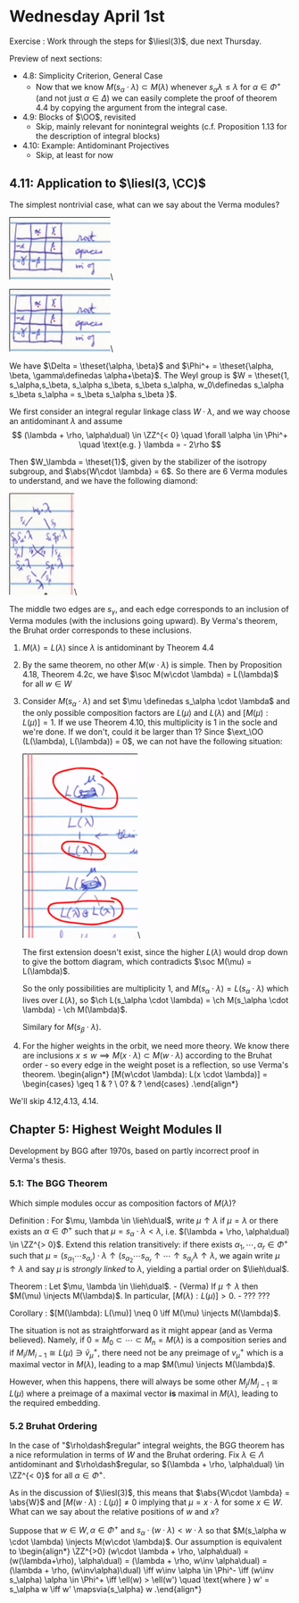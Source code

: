 # Wednesday April 1st

Exercise
: Work through the steps for $\liesl(3)$, due next Thursday.

Preview of next sections:

- 4.8: Simplicity Criterion, General Case
  - Now that we know $M(s_\alpha \cdot \lambda) \subset M(\lambda)$ whenever $s_\alpha \lambda \leq \lambda$ for $\alpha \in \Phi^+$ (and not just $\alpha \in \Delta$) we can easily complete the proof of theorem 4.4 by copying the argument from the integral case.
- 4.9: Blocks of $\OO$, revisited
  - Skip, mainly relevant for nonintegral weights (c.f. Proposition 1.13 for the description of integral blocks)
- 4.10: Example: Antidominant Projectives
  - Skip, at least for now

## 4.11: Application to $\liesl(3, \CC)$

The simplest nontrivial case, what can we say about the Verma modules?

![Image](figures/2020-04-01-09:29.png)\

![Image](figures/2020-04-01-09:29.png)\

We have $\Delta = \theset{\alpha, \beta}$ and $\Phi^+ = \theset{\alpha, \beta, \gamma\definedas \alpha+\beta}$.
The Weyl group is $W = \theset{1, s_\alpha,s_\beta, s_\alpha s_\beta, s_\beta s_\alpha, w_0\definedas s_\alpha s_\beta s_\alpha = s_\beta s_\alpha s_\beta  }$.

We first consider an integral regular linkage class $W\cdot \lambda$, and we way choose an antidominant $\lambda$ and assume
$$
(\lambda + \rho, \alpha\dual) \in \ZZ^{< 0} \quad \forall \alpha \in \Phi^+ \quad \text{e.g. } \lambda = - 2\rho
$$

Then $W_\lambda = \theset{1}$, given by the stabilizer of the isotropy subgroup, and $\abs{W\cdot \lambda} = 6$.
So there are 6 Verma modules to understand, and we have the following diamond:


![Image](figures/2020-04-01-09:33.png)\

The middle two edges are $s_\gamma$, and each edge corresponds to an inclusion of Verma modules (with the inclusions going upward).
By Verma's theorem, the Bruhat order corresponds to these inclusions.

1. $M(\lambda) = L(\lambda)$ since $\lambda$ is antidominant by Theorem 4.4

2. By the same theorem, no other $M(w\cdot \lambda)$ is simple.
    Then by Proposition 4.18, Theorem 4.2c, we have $\soc M(w\cdot \lambda) = L(\lambda)$ for all $w\in W$

3. Consider $M(s_\alpha \cdot \lambda)$ and set $\mu \definedas s_\alpha \cdot \lambda$ and the only possible composition factors are $L(\mu)$ and $L(\lambda)$ and $[M(\mu): L(\mu) ] = 1$.
    If we use Theorem 4.10, this multiplicity is 1 in the socle and we're done.
    If we don't, could it be larger than 1? Since $\ext_\OO (L(\lambda), L(\lambda)) = 0$, we can not have the following situation:

    ![Image](figures/2020-04-01-09:36.png)\

    The first extension doesn't exist, since the higher $L(\lambda)$ would drop down to give the bottom diagram, which contradicts $\soc M(\mu) =  L(\lambda)$.

    So the only possibilities are multiplicity 1, and $M(s_\alpha \cdot \lambda) = L(s_\alpha \cdot \lambda)$ which lives over $L(\lambda)$, so $\ch L(s_\alpha \cdot \lambda) = \ch M(s_\alpha \cdot \lambda) - \ch M(\lambda)$.

    Similary for $M(s_\beta \cdot \lambda)$.

4. For the higher weights in the orbit, we need more theory.
    We know there are inclusions $x\leq w \implies M(x\cdot \lambda) \subset M(w\cdot \lambda)$ according to the Bruhat order - so every edge in the weight poset is a reflection, so use Verma's theorem.
    \begin{align*}
    [M(w\cdot \lambda): L(x \cdot \lambda)] = \begin{cases}
    \geq 1 & ? \\
    0? & ?
    \end{cases}
    .\end{align*}

We'll skip 4.12,4.13, 4.14.

## Chapter 5: Highest Weight Modules II

Development by BGG after 1970s, based on partly incorrect proof in Verma's thesis.

### 5.1: The BGG Theorem

Which simple modules occur as composition factors of $M(\lambda)$?

Definition
: For $\mu, \lambda \in \lieh\dual$, write $\mu \uparrow \lambda$ if $\mu = \lambda$ or there exists an $\alpha \in \Phi^+$ such that $\mu = s_\alpha \cdot \lambda < \lambda$, i.e. $(\lambda + \rho, \alpha\dual) \in \ZZ^{> 0}$.
  Extend this relation transitively: if there exists $\alpha_1, \cdots, \alpha_r \in \Phi^+$ such that $\mu = (s_{\alpha_1} \cdots s_{\alpha_r}) \cdot \lambda \uparrow (s_{\alpha_2} \cdots s_{\alpha_r} \uparrow \cdots \uparrow s_{\alpha_r} \lambda \uparrow \lambda$, we again write $\mu \uparrow\lambda$ and say $\mu$ is *strongly linked* to $\lambda$, yielding a partial order on $\lieh\dual$.

Theorem
: Let $\mu, \lambda \in \lieh\dual$.
    - (Verma) If $\mu\uparrow \lambda$ then $M(\mu) \injects M(\lambda)$. In particular, $[M(\lambda): L(\mu)] > 0$.
    - ??? ???

Corollary
: $[M(\lambda): L(\mu)] \neq 0 \iff M(\mu) \injects M(\lambda)$.

The situation is not as straightforward as it might appear (and as Verma believed).
Namely, if $0 = M_0 \subset \cdots \subset M_n = M(\lambda)$ is a composition series and if $M_i / M_{i-1} \cong L(\mu) \ni \bar v_{\mu}^+$, there need not be any preimage of $v_\mu^+$ which is a maximal vector in $M(\lambda)$, leading to a map $M(\mu) \injects M(\lambda)$.

However, when this happens, there will always be some other $M_j/M_{j-1} \cong L(\mu)$ where a preimage of a maximal vector **is** maximal in $M(\lambda)$, leading to the required embedding.

### 5.2 Bruhat Ordering

In the case of "$\rho\dash$regular" integral weights, the BGG theorem has a nice reformulation in terms of $W$ and the Bruhat ordering.
Fix $\lambda \in \Lambda$ antidominant and $\rho\dash$regular, so $(\lambda + \rho, \alpha\dual) \in \ZZ^{< 0}$ for all $\alpha\in \Phi^+$.

As in the discussion of $\liesl(3)$, this means that $\abs{W\cdot \lambda} = \abs{W}$ and $[M(w\cdot \lambda) : L(\mu)] \neq 0$ implying that $\mu = x\cdot \lambda$ for some $x\in W$.
What can we say about the relative positions of $w$ and $x$?

Suppose that $w\in W, \alpha\in\Phi^+$ and $s_\alpha \cdot (w\cdot \lambda) < w\cdot \lambda$ so that $M(s_\alpha w \cdot \lambda) \injects M(w\cdot \lambda)$.
Our assumption is equivalent to
\begin{align*}
\ZZ^{>0} (w\cdot \lambda + \rho, \alpha\dual)
= (w(\lambda+\rho), \alpha\dual)
= (\lambda + \rho, w\inv \alpha\dual)
= (\lambda + \rho, (w\inv\alpha)\dual)
\iff w\inv \alpha \in \Phi^- \iff (w\inv s_\alpha) \alpha \in \Phi^+ \iff \ell(w) > \ell(w') \quad \text{where } w' = s_\alpha w
\iff w' \mapsvia{s_\alpha} w
.\end{align*}


